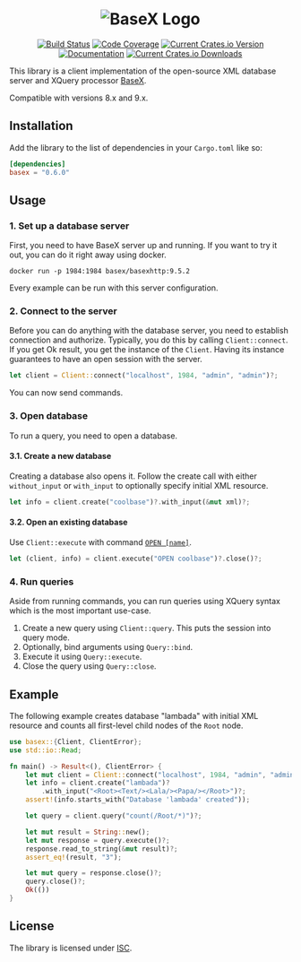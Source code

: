 <div style="text-align: center">

# ![BaseX Logo](https://basex.org/images/basex.svg "BaseX")

[![Build Status](https://github.com/RomanHodulak/basex-rs/actions/workflows/rust.yml/badge.svg)](https://github.com/RomanHodulak/basex-rs/actions)
[![Code Coverage](https://codecov.io/gh/RomanHodulak/basex-rs/branch/master/graph/badge.svg?token=GDG9C63SNE)](https://codecov.io/gh/RomanHodulak/basex-rs)
[![Current Crates.io Version](https://img.shields.io/crates/v/basex.svg)](https://crates.io/crates/basex)
[![Documentation](https://docs.rs/basex/badge.svg)](https://docs.rs/basex)
[![Current Crates.io Downloads](https://img.shields.io/crates/d/basex.svg)](https://crates.io/crates/basex)

</div>

This library is a client implementation of the open-source XML database server and XQuery processor [BaseX](http://basex.org).

Compatible with versions 8.x and 9.x.

## Installation
Add the library to the list of dependencies in your `Cargo.toml` like so:

```toml
[dependencies]
basex = "0.6.0"
```

## Usage

### 1. Set up a database server
First, you need to have BaseX server up and running. If you want to try it out, you can do it right away using docker.

```shell
docker run -p 1984:1984 basex/basexhttp:9.5.2
```

Every example can be run with this server configuration.

### 2. Connect to the server
Before you can do anything with the database server, you need to establish connection and authorize. Typically, you do this by calling `Client::connect`. If you get Ok result, you get the instance of the `Client`. Having its instance guarantees to have an open session with the server.

```rust
let client = Client::connect("localhost", 1984, "admin", "admin")?;
```

You can now send commands.

### 3. Open database
To run a query, you need to open a database.

#### 3.1. Create a new database
Creating a database also opens it. Follow the create call with either `without_input` or `with_input` to optionally specify initial XML resource.

```rust
let info = client.create("coolbase")?.with_input(&mut xml)?;
```

#### 3.2. Open an existing database
Use `Client::execute` with command [`OPEN [name]`](https://docs.basex.org/wiki/Commands#OPEN).

```rust
let (client, info) = client.execute("OPEN coolbase")?.close()?;
```

### 4. Run queries
Aside from running commands, you can run queries using XQuery syntax which is the most important use-case.

1. Create a new query using `Client::query`. This puts the session into query mode. 
2. Optionally, bind arguments using `Query::bind`. 
3. Execute it using `Query::execute`.
4. Close the query using `Query::close`.

## Example
The following example creates database "lambada" with initial XML resource and counts all first-level child nodes of the `Root` node.

```rust
use basex::{Client, ClientError};
use std::io::Read;

fn main() -> Result<(), ClientError> {
    let mut client = Client::connect("localhost", 1984, "admin", "admin")?;
    let info = client.create("lambada")?
        .with_input("<Root><Text/><Lala/><Papa/></Root>")?;
    assert!(info.starts_with("Database 'lambada' created"));

    let query = client.query("count(/Root/*)")?;

    let mut result = String::new();
    let mut response = query.execute()?;
    response.read_to_string(&mut result)?;
    assert_eq!(result, "3");

    let mut query = response.close()?;
    query.close()?;
    Ok(())
}
```

## License
The library is licensed under [ISC](LICENSE).
